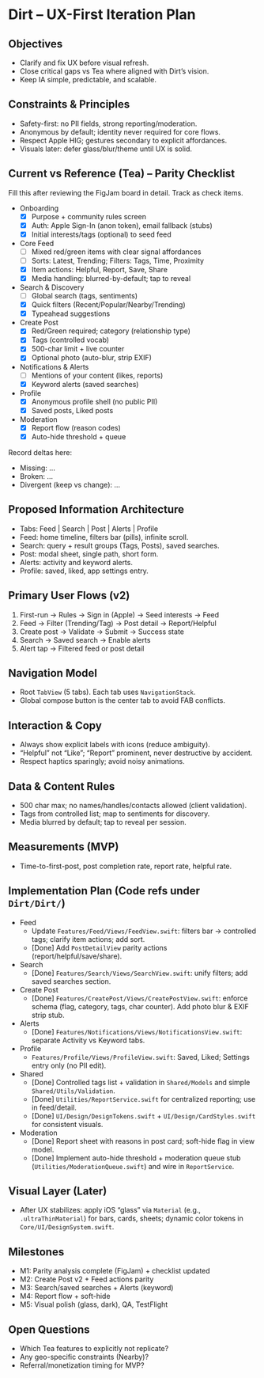 # Dirt – UX-First Iteration Plan

## Objectives
- Clarify and fix UX before visual refresh.
- Close critical gaps vs Tea where aligned with Dirt’s vision.
- Keep IA simple, predictable, and scalable.

## Constraints & Principles
- Safety-first: no PII fields, strong reporting/moderation.
- Anonymous by default; identity never required for core flows.
- Respect Apple HIG; gestures secondary to explicit affordances.
- Visuals later: defer glass/blur/theme until UX is solid.

## Current vs Reference (Tea) – Parity Checklist
Fill this after reviewing the FigJam board in detail. Track as check items.

- Onboarding
  - [x] Purpose + community rules screen
  - [x] Auth: Apple Sign-In (anon token), email fallback (stubs)
  - [x] Initial interests/tags (optional) to seed feed
- Core Feed
  - [ ] Mixed red/green items with clear signal affordances
  - [ ] Sorts: Latest, Trending; Filters: Tags, Time, Proximity
  - [x] Item actions: Helpful, Report, Save, Share
  - [x] Media handling: blurred-by-default; tap to reveal
- Search & Discovery
  - [ ] Global search (tags, sentiments)
  - [x] Quick filters (Recent/Popular/Nearby/Trending)
  - [x] Typeahead suggestions
- Create Post
  - [x] Red/Green required; category (relationship type)
  - [x] Tags (controlled vocab)
  - [x] 500-char limit + live counter
  - [x] Optional photo (auto-blur, strip EXIF)
- Notifications & Alerts
  - [ ] Mentions of your content (likes, reports)
  - [x] Keyword alerts (saved searches)
- Profile
  - [x] Anonymous profile shell (no public PII)
  - [x] Saved posts, Liked posts
- Moderation
  - [x] Report flow (reason codes)
  - [x] Auto-hide threshold + queue

Record deltas here:
- Missing: …
- Broken: …
- Divergent (keep vs change): …

## Proposed Information Architecture
- Tabs: Feed | Search | Post | Alerts | Profile
- Feed: home timeline, filters bar (pills), infinite scroll.
- Search: query + result groups (Tags, Posts), saved searches.
- Post: modal sheet, single path, short form.
- Alerts: activity and keyword alerts.
- Profile: saved, liked, app settings entry.

## Primary User Flows (v2)
1) First-run → Rules → Sign in (Apple) → Seed interests → Feed
2) Feed → Filter (Trending/Tag) → Post detail → Report/Helpful
3) Create post → Validate → Submit → Success state
4) Search → Saved search → Enable alerts
5) Alert tap → Filtered feed or post detail

## Navigation Model
- Root `TabView` (5 tabs). Each tab uses `NavigationStack`.
- Global compose button is the center tab to avoid FAB conflicts.

## Interaction & Copy
- Always show explicit labels with icons (reduce ambiguity).
- “Helpful” not “Like”; “Report” prominent, never destructive by accident.
- Respect haptics sparingly; avoid noisy animations.

## Data & Content Rules
- 500 char max; no names/handles/contacts allowed (client validation).
- Tags from controlled list; map to sentiments for discovery.
- Media blurred by default; tap to reveal per session.

## Measurements (MVP)
- Time-to-first-post, post completion rate, report rate, helpful rate.

## Implementation Plan (Code refs under `Dirt/Dirt/`)
- Feed
  - Update `Features/Feed/Views/FeedView.swift`: filters bar → controlled tags; clarify item actions; add sort.
  - [Done] Add `PostDetailView` parity actions (report/helpful/save/share).
- Search
  - [Done] `Features/Search/Views/SearchView.swift`: unify filters; add saved searches section.
- Create Post
  - [Done] `Features/CreatePost/Views/CreatePostView.swift`: enforce schema (flag, category, tags, char counter). Add photo blur & EXIF strip stub.
- Alerts
  - [Done] `Features/Notifications/Views/NotificationsView.swift`: separate Activity vs Keyword tabs.
- Profile
  - `Features/Profile/Views/ProfileView.swift`: Saved, Liked; Settings entry only (no PII edit).
- Shared
  - [Done] Controlled tags list + validation in `Shared/Models` and simple `Shared/Utils/Validation`.
  - [Done] `Utilities/ReportService.swift` for centralized reporting; use in feed/detail.
  - [Done] `UI/Design/DesignTokens.swift` + `UI/Design/CardStyles.swift` for consistent visuals.
- Moderation
  - [Done] Report sheet with reasons in post card; soft-hide flag in view model.
  - [Done] Implement auto-hide threshold + moderation queue stub (`Utilities/ModerationQueue.swift`) and wire in `ReportService`.

## Visual Layer (Later)
- After UX stabilizes: apply iOS “glass” via `Material` (e.g., `.ultraThinMaterial`) for bars, cards, sheets; dynamic color tokens in `Core/UI/DesignSystem.swift`.

## Milestones
- M1: Parity analysis complete (FigJam) + checklist updated
- M2: Create Post v2 + Feed actions parity
- M3: Search/saved searches + Alerts (keyword)
- M4: Report flow + soft-hide
- M5: Visual polish (glass, dark), QA, TestFlight

## Open Questions
- Which Tea features to explicitly not replicate?
- Any geo-specific constraints (Nearby)?
- Referral/monetization timing for MVP?
